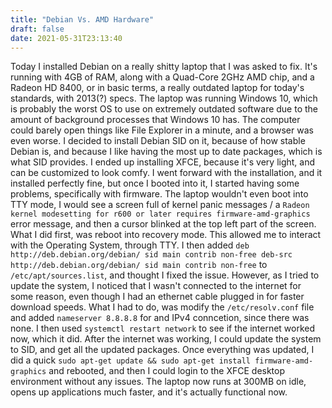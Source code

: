 ```yaml
---
title: "Debian Vs. AMD Hardware"
draft: false
date: 2021-05-31T23:13:40
---
```

Today I installed Debian on a really shitty laptop that I was asked to fix. It's running with 4GB of RAM, along with a Quad-Core 2GHz AMD chip, and a Radeon HD 8400, or in basic terms, a really outdated laptop for today's standards, with 2013(?) specs. The laptop was running Windows 10, which is probably the worst OS to use on extremely outdated software due to the amount of background processes that Windows 10 has. The computer could barely open things like File Explorer in a minute, and a browser was even worse. I decided to install Debian SID on it, because of how stable Debian is, and because I like having the most up to date packages, which is what SID provides. I ended up installing XFCE, because it's very light, and can be customized to look comfy. I went forward with the installation, and it installed perfectly fine, but once I booted into it, I started having some problems, specifically with firmware. The laptop wouldn't even boot into TTY mode, I would see a screen full of kernel panic messages / a ```Radeon kernel modesetting for r600 or later requires firmware-amd-graphics``` error message, and then a cursor blinked at the top left part of the screen. What I did first, was reboot into recovery mode. This allowed me to interact with the Operating System, through TTY. I then added ```deb http://deb.debian.org/debian/ sid main contrib non-free
deb-src http://deb.debian.org/debian/ sid main contrib non-free``` to ```/etc/apt/sources.list```, and thought I fixed the issue. However, as I tried to update the system, I noticed that I wasn't connected to the internet for some reason, even though I had an ethernet cable plugged in for faster download speeds. What I had to do, was modify the ```/etc/resolv.conf``` file and added ```nameserver 8.8.8.8``` for and IPv4 conncetion, since there was none. I then used ```systemctl restart network``` to see if the internet worked now, which it did. After the internet was working, I could update the system to SID, and get all the updated packages. Once everything was updated, I did a quick ```sudo apt-get update && sudo apt-get install firmware-amd-graphics``` and rebooted, and then I could login to the XFCE desktop environment without any issues. The laptop now runs at 300MB on idle, opens up applications much faster, and it's actually functional now.
